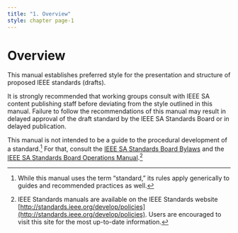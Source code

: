 ```yaml
---
title: "1. Overview"
style: chapter page-1
---
```


# Overview

This manual establishes preferred style for the presentation and structure of proposed IEEE standards (drafts).

It is strongly recommended that working groups consult with IEEE SA content publishing staff before deviating from the style outlined in this manual. Failure to follow the recommendations of this manual may result in delayed approval of the draft standard by the IEEE SA Standards Board or in delayed publication.

This manual is not intended to be a guide to the procedural development of a standard.[^standard] For that, consult the [IEEE SA Standards Board Bylaws](http://standards.ieee.org/about/policies/bylaws/index.html) and the [IEEE SA Standards Board Operations Manual](http://standards.ieee.org/about/policies/opman/).[^manual]


[^standard]: While this manual uses the term “standard,” its rules apply generically to guides and recommended practices as well.

[^manual]: IEEE Standards manuals are available on the IEEE Standards website [http://standards.ieee.org/develop/policies](http://standards.ieee.org/develop/policies). Users are encouraged to visit this site for the most up-to-date information.